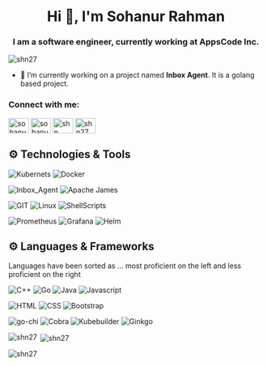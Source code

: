 <h1 align="center">Hi 👋, I'm Sohanur Rahman</h1>
<h3 align="center">I am a software engineer, currently working at AppsCode Inc.</h3>

<p align="left"> <img src="https://komarev.com/ghpvc/?username=shn27&label=Profile%20views&color=0e75b6&style=flat" alt="shn27" /> </p>

- 🔭 I’m currently working on a project named **Inbox Agent**. It is a golang based project.

<h3 align="left">Connect with me:</h3>
<p align="left">
<a href="https://linkedin.com/in/sohanur-rahman-245976236" target="blank"><img align="center" src="https://raw.githubusercontent.com/rahuldkjain/github-profile-readme-generator/master/src/images/icons/Social/linked-in-alt.svg" alt="sohanur-rahman-245976236" height="30" width="40" /></a>
<a href="https://www.codechef.com/users/sohanur_cse27" target="blank"><img align="center" src="https://cdn.jsdelivr.net/npm/simple-icons@3.1.0/icons/codechef.svg" alt="sohanur_cse27" height="30" width="40" /></a>
<a href="https://codeforces.com/profile/shn.." target="blank"><img align="center" src="https://raw.githubusercontent.com/rahuldkjain/github-profile-readme-generator/master/src/images/icons/Social/codeforces.svg" alt="shn.." height="30" width="40" /></a>
<a href="https://www.leetcode.com/shn27" target="blank"><img align="center" src="https://raw.githubusercontent.com/rahuldkjain/github-profile-readme-generator/master/src/images/icons/Social/leet-code.svg" alt="shn27" height="30" width="40" /></a>
</p>

## ⚙️ Technologies & Tools
![Kubernets](https://img.shields.io/badge/kubernetes%20-%23326ce5.svg?&style=for-the-badge&logo=kubernetes&logoColor=white)
![Docker](https://img.shields.io/badge/docker-%230db7ed.svg?style=for-the-badge&logo=docker&logoColor=white)

![Inbox_Agent](https://img.shields.io/badge/Inbox%20Agent-blue?style=for-the-badge&logoSize=amg)
![Apache James](https://img.shields.io/badge/Apache%20James-red?style=for-the-badge&logoSize=amg)



![GIT](https://img.shields.io/badge/git-%3776AB.svg?style=for-the-badge&logo=git&logoColor=white&color=F05032)
![Linux](https://img.shields.io/badge/linux-%FCC624.svg?style=for-the-badge&logo=linux&logoColor=black&color=FCC624)
![ShellScripts](https://img.shields.io/badge/Shell_Scripting-121011?style=for-the-badge&logo=gnu-bash&logoColor=white)

![Prometheus](https://img.shields.io/badge/Prometheus-000000?style=for-the-badge&logo=prometheus&labelColor=000000)
![Grafana](https://img.shields.io/badge/Grafana-F2F4F9?style=for-the-badge&logo=grafana&logoColor=orange&labelColor=F2F4F9)
![Helm](https://img.shields.io/badge/Helm-0F1689?style=for-the-badge&logo=Helm&labelColor=0F1689)


## ⚙️ Languages & Frameworks
Languages have been sorted as ...  most proficient on the left and less proficient on the right <br>

![C++](https://img.shields.io/badge/c++-00599C.svg?style=for-the-badge&logo=c%2B%2B&logoColor=white&color=00599C)
![Go](https://img.shields.io/badge/Go-00ADD8?style=for-the-badge&logo=go&logoColor=white)
![Java](https://img.shields.io/badge/java-%7396.svg?style=for-the-badge&logo=java&logoColor=white&color=007396)
![Javascript](https://img.shields.io/badge/javscript-%F7DF1E.svg?style=for-the-badge&logo=javascript&logoColor=black&color=F7DF1E)

![HTML](https://img.shields.io/badge/html5-%3776AB.svg?style=for-the-badge&logo=html5&logoColor=white&color=E34F26)
![CSS](https://img.shields.io/badge/css3-%1572B6.svg?style=for-the-badge&logo=css3&logoColor=white&color=1572B6)
![Bootstrap](https://img.shields.io/badge/bootstrap-%3776AB.svg?style=for-the-badge&logo=bootstrap&logoColor=white&color=563D7C)

![go-chi](https://img.shields.io/badge/go-chi-00599C.svg?style=for-the-badge&logo=go-chi%2B%2B&logoColor=white&color=00599C)
![Cobra](https://img.shields.io/badge/Cobra-00599C.svg?style=for-the-badge&logo=Cobra%2B%2B&logoColor=white&color=005762)
![Kubebuilder](https://img.shields.io/badge/kubebuilder-00599C.svg?style=for-the-badge&logo=kubebuilder%2B%2B&logoColor=white&color=00599C)
![Ginkgo](https://img.shields.io/badge/ginkgo-00599C.svg?style=for-the-badge&logo=ginkgo&logoColor=white&color=00599C)



<p><img align="left" src="https://github-readme-stats.vercel.app/api/top-langs?username=shn27&show_icons=true&locale=en&layout=compact" alt="shn27" /></p>

<p>&nbsp;<img align="center" src="https://github-readme-stats.vercel.app/api?username=shn27&show_icons=true&locale=en" alt="shn27" /></p>

<p><img align="center" src="https://github-readme-streak-stats.herokuapp.com/?user=shn27&" alt="shn27" /></p>
